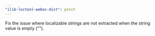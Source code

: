 ```yaml
---
"ilib-loctool-webos-dist": patch
---
```


Fix the issue where localizable strings are not extracted when the string value is empty ("").
